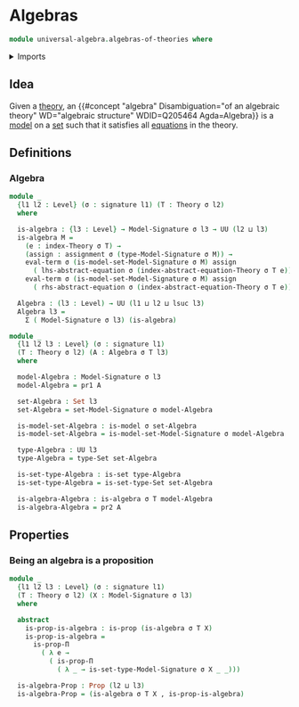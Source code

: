# Algebras

```agda
module universal-algebra.algebras-of-theories where
```

<details><summary>Imports</summary>

```agda
open import foundation.dependent-pair-types
open import foundation.fundamental-theorem-of-identity-types
open import foundation.identity-types
open import foundation.propositions
open import foundation.sets
open import foundation.subtype-identity-principle
open import foundation.torsorial-type-families
open import foundation.universe-levels

open import foundation-core.equivalences

open import universal-algebra.abstract-equations-over-signatures
open import universal-algebra.algebraic-theories
open import universal-algebra.equivalences-of-models-of-signatures
open import universal-algebra.models-of-signatures
open import universal-algebra.signatures
open import universal-algebra.terms-over-signatures
```

</details>

## Idea

Given a [theory](universal-algebra.algebraic-theories.md), an
{{#concept "algebra" Disambiguation="of an algebraic theory" WD="algebraic structure" WDID=Q205464 Agda=Algebra}}
is a [model](universal-algebra.models-of-signatures.md) on a
[set](foundation-core.sets.md) such that it satisfies all
[equations](universal-algebra.abstract-equations-over-signatures.md) in the
theory.

## Definitions

### Algebra

```agda
module _
  {l1 l2 : Level} (σ : signature l1) (T : Theory σ l2)
  where

  is-algebra : {l3 : Level} → Model-Signature σ l3 → UU (l2 ⊔ l3)
  is-algebra M =
    (e : index-Theory σ T) →
    (assign : assignment σ (type-Model-Signature σ M)) →
    eval-term σ (is-model-set-Model-Signature σ M) assign
      ( lhs-abstract-equation σ (index-abstract-equation-Theory σ T e)) ＝
    eval-term σ (is-model-set-Model-Signature σ M) assign
      ( rhs-abstract-equation σ (index-abstract-equation-Theory σ T e))

  Algebra : (l3 : Level) → UU (l1 ⊔ l2 ⊔ lsuc l3)
  Algebra l3 =
    Σ ( Model-Signature σ l3) (is-algebra)

module _
  {l1 l2 l3 : Level} (σ : signature l1)
  (T : Theory σ l2) (A : Algebra σ T l3)
  where

  model-Algebra : Model-Signature σ l3
  model-Algebra = pr1 A

  set-Algebra : Set l3
  set-Algebra = set-Model-Signature σ model-Algebra

  is-model-set-Algebra : is-model σ set-Algebra
  is-model-set-Algebra = is-model-set-Model-Signature σ model-Algebra

  type-Algebra : UU l3
  type-Algebra = type-Set set-Algebra

  is-set-type-Algebra : is-set type-Algebra
  is-set-type-Algebra = is-set-type-Set set-Algebra

  is-algebra-Algebra : is-algebra σ T model-Algebra
  is-algebra-Algebra = pr2 A
```

## Properties

### Being an algebra is a proposition

```agda
module _
  {l1 l2 l3 : Level} (σ : signature l1)
  (T : Theory σ l2) (X : Model-Signature σ l3)
  where

  abstract
    is-prop-is-algebra : is-prop (is-algebra σ T X)
    is-prop-is-algebra =
      is-prop-Π
        ( λ e →
          ( is-prop-Π
            ( λ _ → is-set-type-Model-Signature σ X _ _)))

  is-algebra-Prop : Prop (l2 ⊔ l3)
  is-algebra-Prop = (is-algebra σ T X , is-prop-is-algebra)
```
